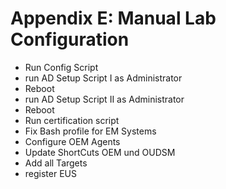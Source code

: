 # Appendix E: Manual Lab Configuration
<!-- markdownlint-disable MD013 -->

- Run Config Script
- run AD Setup Script I as Administrator
- Reboot
- run AD Setup Script II as Administrator
- Reboot
- Run certification script
- Fix Bash profile for EM Systems
- Configure OEM Agents
- Update ShortCuts OEM und OUDSM
- Add all Targets
- register EUS
